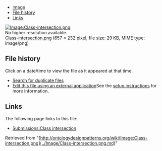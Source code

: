 * [Image](../Image/Class-intersection.png.md#file)
* [File history](../Image/Class-intersection.png.md#filehistory)
* [Links](../Image/Class-intersection.png.md#filelinks)

[![Image:Class-intersection.png](../../../images/f/f2/Class-intersection.png)](../../../images/f/f2/Class-intersection.png)  
No higher resolution available.  
[Class-intersection.png](../../../images/f/f2/Class-intersection.png)‎ (657 × 232 pixel, file size: 29 KB, MIME type: image/png)

## File history

Click on a date/time to view the file as it appeared at that time.



  
* [Search for duplicate files](http://ontologydesignpatterns.org/wiki/Special:FileDuplicateSearch/Class-intersection.png "Special:FileDuplicateSearch/Class-intersection.png")
* [Edit this file using an external application](http://ontologydesignpatterns.org/wiki/index.php?title=Image:Class-intersection.png&action=edit&externaledit=true&mode=file "Image:Class-intersection.png")See the [setup instructions](http://www.mediawiki.org/wiki/Manual:External_editors "http://www.mediawiki.org/wiki/Manual:External_editors") for more information.

## Links



The following page links to this file:


* [Submissions:Class intersection](../Submissions/Class_intersection.md "Submissions:Class intersection")


Retrieved from "[http://ontologydesignpatterns.org/wiki/Image:Class-intersection.png](../Image/Class-intersection.png.md)"